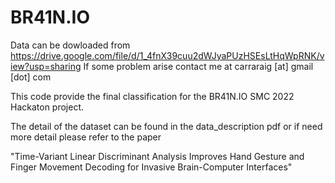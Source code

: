 # BR41N.IO

Data can be dowloaded from https://drive.google.com/file/d/1_4fnX39cuu2dWJyaPUzHSEsLtHqWpRNK/view?usp=sharing
If some problem arise contact me at carraraig [at] gmail [dot] com

This code provide the final classification for the BR41N.IO SMC 2022 Hackaton project.

The detail of the dataset can be found in the data_description pdf or if need more detail please refer to the paper

"Time-Variant Linear Discriminant Analysis Improves Hand Gesture and Finger Movement Decoding for Invasive Brain-Computer Interfaces"
